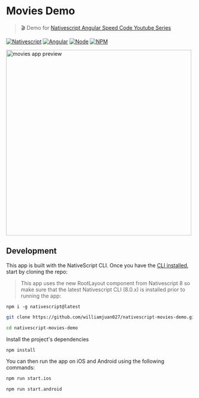 # Movies Demo

> 🎬 Demo for [Nativescript Angular Speed Code Youtube Series](https://www.youtube.com/playlist?list=PL44i_PSsr5XyxSt5hzJazPw8HMaVcesVu)

[![Nativescript](https://img.shields.io/badge/Nativescript-8-blue.svg?style=for-the-badge)]()
[![Angular](https://img.shields.io/badge/Angular-11-red.svg?style=for-the-badge)]()
[![Node](https://img.shields.io/badge/Node-12.7.0-darkgreen.svg?style=for-the-badge)]()
[![NPM](https://img.shields.io/badge/NPM-7.7.5-darkred.svg?style=for-the-badge)]()

<img alt="movies app preview" src="https://github.com/williamjuan027/nativescript-movies-demo/blob/master/screenshots/github-trailer.gif" width="500">

## Development

This app is built with the NativeScript CLI. Once you have the [CLI installed](https://docs.nativescript.org/start/quick-setup), start by cloning the repo:

> This app uses the new RootLayout component from Nativescript 8 so make sure that the latest Nativescript CLI (8.0.x) is installed prior to running the app:

```
npm i -g nativescript@latest
```

```bash
git clone https://github.com/williamjuan027/nativescript-movies-demo.git

cd nativescript-movies-demo
```

Install the project's dependencies

```bash
npm install
```

You can then run the app on iOS and Android using the following commands:

```bash
npm run start.ios

npm run start.android
```
